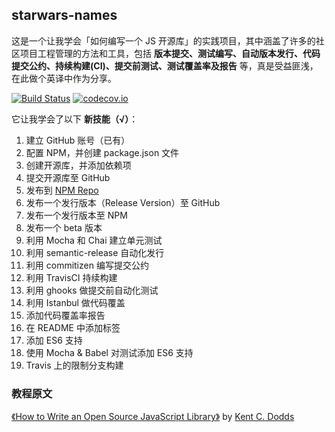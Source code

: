 ## starwars-names
这是一个让我学会「如何编写一个 JS 开源库」的实践项目，其中涵盖了许多的社区项目工程管理的方法和工具，包括 **版本提交、测试编写、自动版本发行、代码提交公约、持续构建(CI)、提交前测试、测试覆盖率及报告** 等，真是受益匪浅，在此做个英译中作为分享。

[![Build Status](https://travis-ci.org/DotHide/starwars-names.svg?branch=master)](https://travis-ci.org/DotHide/starwars-names) [![codecov.io](https://codecov.io/github/DotHide/starwars-names/coverage.svg?branch=master)](https://codecov.io/github/DotHide/starwars-names?branch=master)

它让我学会了以下 **新技能（√）**：

1. 建立 GitHub 账号（已有）
2. 配置 NPM，并创建 package.json 文件
3. 创建开源库，并添加依赖项
4. 提交开源库至 GitHub
5. 发布到 [NPM Repo](https://www.npmjs.com)
6. 发布一个发行版本（Release Version）至 GitHub
7. 发布一个发行版本至 NPM
8. 发布一个 beta 版本
9. 利用 Mocha 和 Chai 建立单元测试
10. 利用 semantic-release 自动化发行
11. 利用 commitizen 编写提交公约
12. 利用 TravisCI 持续构建
13. 利用 ghooks 做提交前自动化测试
14. 利用 Istanbul 做代码覆盖
15. 添加代码覆盖率报告
16. 在 README 中添加标签
17. 添加 ES6 支持
18. 使用 Mocha & Babel 对测试添加 ES6 支持
19. Travis 上的限制分支构建

### 教程原文
[《How to Write an Open Source JavaScript Library》](https://egghead.io/series/how-to-write-an-open-source-javascript-library) by [Kent C. Dodds](http://kentcdodds.com)